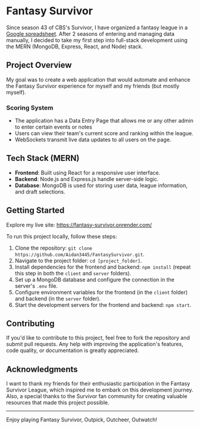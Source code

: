 # Fantasy Survivor

Since season 43 of CBS's Survivor, I have organized a fantasy league in a [Google spreadsheet](https://docs.google.com/spreadsheets/d/1r-NaIVlpTl0q5TIwV2m-TI-IbDi1KWd4HzBlzF1r6Eg/edit?usp=sharing). After 2 seasons of entering and managing data manually, I decided to take my first step into full-stack development using the MERN (MongoDB, Express, React, and Node) stack.

## Project Overview

My goal was to create a web application that would automate and enhance the Fantasy Survivor experience for myself and my friends (but mostly myself).

### Scoring System

- The application has a Data Entry Page that allows me or any other admin to enter certain events or notes 
- Users can view their team's current score and ranking within the league.
- WebSockets transmit live data updates to all users on the page.

## Tech Stack (MERN)

- **Frontend**: Built using React for a responsive user interface.
- **Backend**: Node.js and Express.js handle server-side logic.
- **Database**: MongoDB is used for storing user data, league information, and draft selections.

## Getting Started

Explore my live site: https://fantasy-survivor.onrender.com/

To run this project locally, follow these steps:

1. Clone the repository: `git clone https://github.com/Aidan3445/FantasySurvivor.git`.
2. Navigate to the project folder: `cd [project_folder]`.
3. Install dependencies for the frontend and backend: `npm install` (repeat this step in both the `client` and `server` folders).
4. Set up a MongoDB database and configure the connection in the server's `.env` file.
6. Configure environment variables for the frontend (in the `client` folder) and backend (in the `server` folder).
7. Start the development servers for the frontend and backend: `npm start`.

## Contributing

If you'd like to contribute to this project, feel free to fork the repository and submit pull requests. 
Any help with improving the application's features, code quality, or documentation is greatly appreciated.

## Acknowledgments

I want to thank my friends for their enthusiastic participation in the Fantasy Survivor League, which inspired me to embark on this development journey. 
Also, a special thanks to the Survivor fan community for creating valuable resources that made this project possible.

---

Enjoy playing Fantasy Survivor, Outpick, Outcheer, Outwatch!
